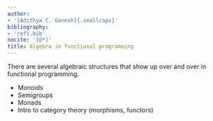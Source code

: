 ```yaml
---
author:
- '[Adithya C. Ganesh]{.smallcaps}'
bibliography:
- 'refs.bib'
nocite: '[@*]'
title: Algebra in functional programming
---
```


There are several algebraic structures that show up over and over in functional programming.

- Monoids
- Semigroups
- Monads
- Intro to category theory (morphisms, functors)
